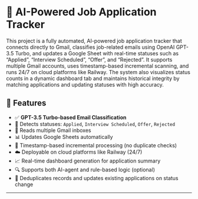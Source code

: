 # 💼 AI-Powered Job Application Tracker

This project is a fully automated, AI-powered job application tracker that connects directly to Gmail, classifies job-related emails using OpenAI GPT-3.5 Turbo, and updates a Google Sheet with real-time statuses such as “Applied”, “Interview Scheduled”, “Offer”, and “Rejected”. It supports multiple Gmail accounts, uses timestamp-based incremental scanning, and runs 24/7 on cloud platforms like Railway. The system also visualizes status counts in a dynamic dashboard tab and maintains historical integrity by matching applications and updating statuses with high accuracy.
## 🚀 Features

- ✅ **GPT-3.5 Turbo-based Email Classification**
- 🧠 Detects statuses: `Applied`, `Interview Scheduled`, `Offer`, `Rejected`
- 📧 Reads multiple Gmail inboxes
- 📊 Updates Google Sheets automatically
- 🔁 Timestamp-based incremental processing (no duplicate checks)
- ☁️ Deployable on cloud platforms like Railway (24/7)
- 📈 Real-time dashboard generation for application summary
- 🔍 Supports both AI-agent and rule-based logic (optional)
- 📌 Deduplicates records and updates existing applications on status change

---


